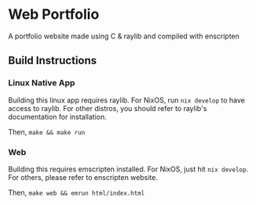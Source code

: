 # Web Portfolio
A portfolio website made using C & raylib and compiled with enscripten

## Build Instructions

### Linux Native App

Building this linux app requires raylib. For NixOS, run `nix develop` to have access to raylib. For other distros, you should refer to raylib's documentation for installation.

Then,
`make && make run`

### Web

Building this requires emscripten installed. For NixOS, just hit `nix develop`. For others, please refer to enscripten website.

Then,
`make web && emrun html/index.html`
